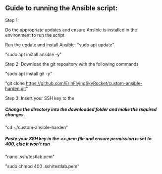 ## Guide to running the Ansible script:

Step 1: 

Do the appropriate updates and ensure Ansible is installed in the environment to run the script

Run the update and install Ansible:
"sudo apt update"

"sudo apt install ansible -y"

Step 2: Download the git repository with the following commands

"sudo apt install git -y"

"git clone https://github.com/ErinFlyingSkyRocket/custom-ansible-harden.git"

Step 3: Insert your SSH key to the
##### Change the directory into the downloaded folder and make the required changes.

"cd ~/custom-ansible-harden"

##### Paste your SSH key in the <<Your desired key name>>.pem file and ensure permission is set to 400, else it won't run

"nano .ssh/testlab.pem"

"sudo chmod 400 .ssh/testlab.pem"
